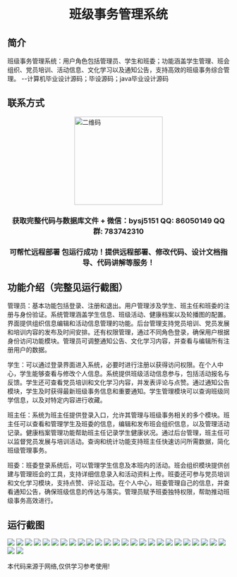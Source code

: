 <p><h1 align="center">班级事务管理系统</h1></p>

## 简介
班级事务管理系统：用户角色包括管理员、学生和班委；功能涵盖学生管理、班会组织、党员培训、活动信息、文化学习以及通知公告，支持高效的班级事务综合管理。    --计算机毕业设计源码；毕设源码；java毕业设计源码


## 联系方式
<img src="https://bs-1329754181.cos.ap-shanghai.myqcloud.com/wx.jpg" alt="二维码" style="display: block; margin: 0 auto;" width="200px">
<p><h3 align="center">获取完整代码与数据库文件 + 微信：bysj5151 QQ: 86050149 QQ群: 783742310</h3></p>
<p><h3 align="center">可帮忙远程部署 包运行成功！提供远程部署、修改代码、设计文档指导、代码讲解等服务！</h3></p>

## 功能介绍（完整见运行截图）
管理员：基本功能包括登录、注册和退出。用户管理涉及学生、班主任和班委的注册与身份验证。系统管理涵盖学生信息、班级活动、健康档案以及轮播图的配置。界面提供组织信息编辑和活动信息管理的功能。后台管理支持党员培训、党员发展和培训内容的发布及时间安排。还有权限管理，通过不同角色登录，确保用户根据身份访问功能模块。管理员可调整通知公告、文化学习内容，并查看与编辑所有注册用户的数据。

学生：可以通过登录界面进入系统，必要时进行注册以获得访问权限。在个人中心，学生能够查看与修改个人信息。系统提供班级活动信息参与，包括活动报名与反馈。学生还可查看党员培训和文化学习内容，并发表评论与点赞。通过通知公告模块，学生及时获得最新班级事务信息和重要通知。学生管理模块可以查询班级同学信息，以及对特定内容进行收藏。

班主任：系统为班主任提供登录入口，允许其管理与班级事务相关的多个模块。班主任可以查看和管理学生及班委的信息，编辑和发布班会组织信息，以及管理活动记录。健康档案管理功能帮助班主任记录学生健康状况。通过后台管理，班主任可以监督党员发展与培训活动。查询和统计功能支持班主任快速访问所需数据，简化班级管理事务。

班委：班委登录系统后，可以管理学生信息及本班内的活动。班会组织模块提供创建与管理班会的工具，支持详细信息录入和活动资料上传。班委还可参与党员培训和文化学习模块，支持点赞、评论互动。在个人中心，班委管理自己的信息，并查看通知公告，确保班级信息的传达与落实。管理员赋予班委独特权限，帮助推动班级事务高效进行。


## 运行截图
![](https://bs-1329754181.cos.ap-shanghai.myqcloud.com/ssm/ClassManagementSystem1/img/001.jpg)
![](https://bs-1329754181.cos.ap-shanghai.myqcloud.com/ssm/ClassManagementSystem1/img/002.jpg)
![](https://bs-1329754181.cos.ap-shanghai.myqcloud.com/ssm/ClassManagementSystem1/img/003.jpg)
![](https://bs-1329754181.cos.ap-shanghai.myqcloud.com/ssm/ClassManagementSystem1/img/004.jpg)
![](https://bs-1329754181.cos.ap-shanghai.myqcloud.com/ssm/ClassManagementSystem1/img/005.jpg)
![](https://bs-1329754181.cos.ap-shanghai.myqcloud.com/ssm/ClassManagementSystem1/img/006.jpg)
![](https://bs-1329754181.cos.ap-shanghai.myqcloud.com/ssm/ClassManagementSystem1/img/007.jpg)
![](https://bs-1329754181.cos.ap-shanghai.myqcloud.com/ssm/ClassManagementSystem1/img/008.jpg)
![](https://bs-1329754181.cos.ap-shanghai.myqcloud.com/ssm/ClassManagementSystem1/img/009.jpg)
![](https://bs-1329754181.cos.ap-shanghai.myqcloud.com/ssm/ClassManagementSystem1/img/010.jpg)
![](https://bs-1329754181.cos.ap-shanghai.myqcloud.com/ssm/ClassManagementSystem1/img/011.jpg)
![](https://bs-1329754181.cos.ap-shanghai.myqcloud.com/ssm/ClassManagementSystem1/img/012.jpg)
![](https://bs-1329754181.cos.ap-shanghai.myqcloud.com/ssm/ClassManagementSystem1/img/013.jpg)
![](https://bs-1329754181.cos.ap-shanghai.myqcloud.com/ssm/ClassManagementSystem1/img/014.jpg)
![](https://bs-1329754181.cos.ap-shanghai.myqcloud.com/ssm/ClassManagementSystem1/img/015.jpg)
![](https://bs-1329754181.cos.ap-shanghai.myqcloud.com/ssm/ClassManagementSystem1/img/016.jpg)
![](https://bs-1329754181.cos.ap-shanghai.myqcloud.com/ssm/ClassManagementSystem1/img/017.jpg)
![](https://bs-1329754181.cos.ap-shanghai.myqcloud.com/ssm/ClassManagementSystem1/img/018.jpg)
![](https://bs-1329754181.cos.ap-shanghai.myqcloud.com/ssm/ClassManagementSystem1/img/019.jpg)
![](https://bs-1329754181.cos.ap-shanghai.myqcloud.com/ssm/ClassManagementSystem1/img/020.jpg)
![](https://bs-1329754181.cos.ap-shanghai.myqcloud.com/ssm/ClassManagementSystem1/img/021.jpg)
![](https://bs-1329754181.cos.ap-shanghai.myqcloud.com/ssm/ClassManagementSystem1/img/022.jpg)
![](https://bs-1329754181.cos.ap-shanghai.myqcloud.com/ssm/ClassManagementSystem1/img/023.jpg)
![](https://bs-1329754181.cos.ap-shanghai.myqcloud.com/ssm/ClassManagementSystem1/img/024.jpg)
![](https://bs-1329754181.cos.ap-shanghai.myqcloud.com/ssm/ClassManagementSystem1/img/025.jpg)
![](https://bs-1329754181.cos.ap-shanghai.myqcloud.com/ssm/ClassManagementSystem1/img/026.jpg)
![](https://bs-1329754181.cos.ap-shanghai.myqcloud.com/ssm/ClassManagementSystem1/img/027.jpg)

<p>本代码来源于网络,仅供学习参考使用!</p>
